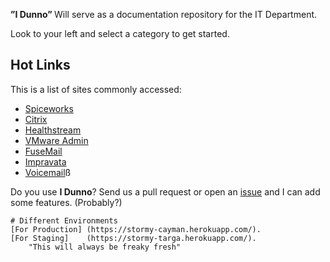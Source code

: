 <strong>”I Dunno” </strong> Will serve as a documentation repository for the IT Department.
 
Look to your left and select a category to get started.

## Hot Links

This is a list of sites commonly accessed:

* [Spiceworks](http://s-4609pw1-spice:9675/pro_users/login#)
* [Citrix](https://www.asp.siemensmedical.com/isc/10152/Citrix/AccessPlatform/auth/login.aspx)
* [Healthstream](http://www.healthstream.com/hlc/whmc)
* [VMware Admin](https://vdiview1/admin/?userLoggedOut=true#/pool/ProdClinical)
* [FuseMail](https://mc.fusemail.com/)
* [Impravata](https://vdiimpva1.whphdom.local/sso/administrator.html)
* [Voicemail](10.12.0.10)ß

Do you use **I Dunno**? Send us a pull request or open an [issue](https://github.com/glwpie/documentation_server/issues) and I can add some features. (Probably?)


```
# Different Environments
[For Production] (https://stormy-cayman.herokuapp.com/). 
[For Staging]    (https://stormy-targa.herokuapp.com/).
	"This will always be freaky fresh"
```

